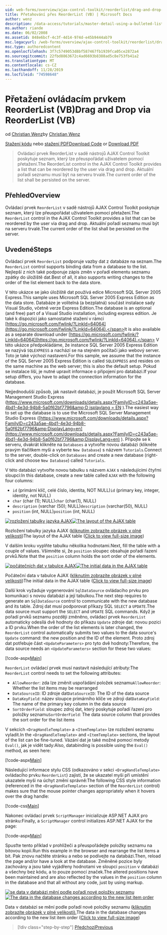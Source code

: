 ```yaml
---
uid: web-forms/overview/ajax-control-toolkit/reorderlist/drag-and-drop-via-reorderlist-vb
title: Přetahování přes ReorderList (VB) | Microsoft Docs
author: wenz
description: /data-access/tutorials/master-detail-using-a-bulleted-list-of-master-records-with-a-details-datalist-vb
ms.author: riande
ms.date: 06/02/2008
ms.assetid: 848e6bcf-4c3f-4d14-974d-e45b9444ab79
msc.legacyurl: /web-forms/overview/ajax-control-toolkit/reorderlist/drag-and-drop-via-reorderlist-vb
msc.type: authoredcontent
ms.openlocfilehash: 3f7c5749053d8bf587467fb1939fca05ce2872a4
ms.sourcegitcommit: 22fbd8863672c4ad6693b8388ad5c8e753fb41a2
ms.translationtype: MT
ms.contentlocale: cs-CZ
ms.lasthandoff: 11/28/2019
ms.locfileid: "74598648"
---
```

# <a name="drag-and-drop-via-reorderlist-vb"></a><span data-ttu-id="d1484-103">Přetažení ovládacím prvkem ReorderList (VB)</span><span class="sxs-lookup"><span data-stu-id="d1484-103">Drag and Drop via ReorderList (VB)</span></span>

<span data-ttu-id="d1484-104">od [Christian Wenz](https://github.com/wenz)</span><span class="sxs-lookup"><span data-stu-id="d1484-104">by [Christian Wenz](https://github.com/wenz)</span></span>

<span data-ttu-id="d1484-105">[Stažení kódu](https://download.microsoft.com/download/9/3/f/93f8daea-bebd-4821-833b-95205389c7d0/ReorderList5.vb.zip) nebo [stažení PDF](https://download.microsoft.com/download/2/d/c/2dc10e34-6983-41d4-9c08-f78f5387d32b/reorderlist5VB.pdf)</span><span class="sxs-lookup"><span data-stu-id="d1484-105">[Download Code](https://download.microsoft.com/download/9/3/f/93f8daea-bebd-4821-833b-95205389c7d0/ReorderList5.vb.zip) or [Download PDF](https://download.microsoft.com/download/2/d/c/2dc10e34-6983-41d4-9c08-f78f5387d32b/reorderlist5VB.pdf)</span></span>

> <span data-ttu-id="d1484-106">Ovládací prvek ReorderList v sadě nástrojů AJAX Control Toolkit poskytuje seznam, který lze přeuspořádat uživatelem pomocí přetažení.</span><span class="sxs-lookup"><span data-stu-id="d1484-106">The ReorderList control in the AJAX Control Toolkit provides a list that can be reordered by the user via drag and drop.</span></span> <span data-ttu-id="d1484-107">Aktuální pořadí seznamu musí být na serveru trvalé.</span><span class="sxs-lookup"><span data-stu-id="d1484-107">The current order of the list shall be persisted on the server.</span></span>

## <a name="overview"></a><span data-ttu-id="d1484-108">Přehled</span><span class="sxs-lookup"><span data-stu-id="d1484-108">Overview</span></span>

<span data-ttu-id="d1484-109">Ovládací prvek `ReorderList` v sadě nástrojů AJAX Control Toolkit poskytuje seznam, který lze přeuspořádat uživatelem pomocí přetažení.</span><span class="sxs-lookup"><span data-stu-id="d1484-109">The `ReorderList` control in the AJAX Control Toolkit provides a list that can be reordered by the user via drag and drop.</span></span> <span data-ttu-id="d1484-110">Aktuální pořadí seznamu musí být na serveru trvalé.</span><span class="sxs-lookup"><span data-stu-id="d1484-110">The current order of the list shall be persisted on the server.</span></span>

## <a name="steps"></a><span data-ttu-id="d1484-111">Uvedené</span><span class="sxs-lookup"><span data-stu-id="d1484-111">Steps</span></span>

<span data-ttu-id="d1484-112">Ovládací prvek `ReorderList` podporuje vazby dat z databáze na seznam.</span><span class="sxs-lookup"><span data-stu-id="d1484-112">The `ReorderList` control supports binding data from a database to the list.</span></span> <span data-ttu-id="d1484-113">Nejlepší z nich také podporuje zápis změn v pořadí elementu seznamu zpátky do úložiště dat.</span><span class="sxs-lookup"><span data-stu-id="d1484-113">Best of all, it also supports writing changes to the order of the list element back to the data store.</span></span>

<span data-ttu-id="d1484-114">V této ukázce se jako úložiště dat používá edice Microsoft SQL Server 2005 Express.</span><span class="sxs-lookup"><span data-stu-id="d1484-114">This sample uses Microsoft SQL Server 2005 Express Edition as the data store.</span></span> <span data-ttu-id="d1484-115">Databáze je volitelná (a bezplatná) součást instalace sady Visual Studio, včetně verze Express Edition.</span><span class="sxs-lookup"><span data-stu-id="d1484-115">The database is an optional (and free) part of a Visual Studio installation, including express edition.</span></span> <span data-ttu-id="d1484-116">Je také k dispozici jako samostatné stažení v rámci [https://go.microsoft.com/fwlink/?LinkId=64064](https://go.microsoft.com/fwlink/?LinkId=64064).</span><span class="sxs-lookup"><span data-stu-id="d1484-116">It is also available as a separate download under [https://go.microsoft.com/fwlink/?LinkId=64064](https://go.microsoft.com/fwlink/?LinkId=64064).</span></span> <span data-ttu-id="d1484-117">V této ukázce předpokládáme, že instance SQL Server 2005 Express Edition se nazývá `SQLEXPRESS` a nachází se na stejném počítači jako webový server. Toto je také výchozí nastavení.</span><span class="sxs-lookup"><span data-stu-id="d1484-117">For this sample, we assume that the instance of the SQL Server 2005 Express Edition is called `SQLEXPRESS` and resides on the same machine as the web server; this is also the default setup.</span></span> <span data-ttu-id="d1484-118">Pokud se instalace liší, je nutné upravit informace o připojení pro databázi.</span><span class="sxs-lookup"><span data-stu-id="d1484-118">If your setup differs, you have to adapt the connection information for the database.</span></span>

<span data-ttu-id="d1484-119">Nejjednodušší způsob, jak nastavit databázi, je použít Microsoft SQL Server Management Studio Express ([https://www.microsoft.com/downloads/details.aspx?FamilyID=c243a5ae-4bd1-4e3d-94b8-5a0f62bf7796&amp;D isplaylang = EN](https://www.microsoft.com/downloads/details.aspx?FamilyID=c243a5ae-4bd1-4e3d-94b8-5a0f62bf7796&amp;DisplayLang=en) ).</span><span class="sxs-lookup"><span data-stu-id="d1484-119">The easiest way to set up the database is to use the Microsoft SQL Server Management Studio Express ([https://www.microsoft.com/downloads/details.aspx?FamilyID=c243a5ae-4bd1-4e3d-94b8-5a0f62bf7796&amp;DisplayLang=en](https://www.microsoft.com/downloads/details.aspx?FamilyID=c243a5ae-4bd1-4e3d-94b8-5a0f62bf7796&amp;DisplayLang=en) ).</span></span> <span data-ttu-id="d1484-120">Připojte se k serveru, dvakrát klikněte na `Databases` a vytvořte novou databázi (klikněte pravým tlačítkem myši a vyberte `New Database`) s názvem `Tutorials`.</span><span class="sxs-lookup"><span data-stu-id="d1484-120">Connect to the server, double-click on `Databases` and create a new database (right-click and choose `New Database`) called `Tutorials`.</span></span>

<span data-ttu-id="d1484-121">V této databázi vytvořte novou tabulku s názvem `AJAX` s následujícími čtyřmi sloupci:</span><span class="sxs-lookup"><span data-stu-id="d1484-121">In this database, create a new table called `AJAX` with the following four columns:</span></span>

- <span data-ttu-id="d1484-122">`id` (primární klíč, celé číslo, identita, NOT NULL)</span><span class="sxs-lookup"><span data-stu-id="d1484-122">`id` (primary key, integer, identity, not NULL)</span></span>
- <span data-ttu-id="d1484-123">`char` (char (1); NULL)</span><span class="sxs-lookup"><span data-stu-id="d1484-123">`char` (char(1), NULL)</span></span>
- <span data-ttu-id="d1484-124">`description` (varchar (50); NULL)</span><span class="sxs-lookup"><span data-stu-id="d1484-124">`description` (varchar(50), NULL)</span></span>
- <span data-ttu-id="d1484-125">`position` (int, NULL)</span><span class="sxs-lookup"><span data-stu-id="d1484-125">`position` (int, NULL)</span></span>

<span data-ttu-id="d1484-126">[![rozložení tabulky jazyka AJAX](drag-and-drop-via-reorderlist-vb/_static/image2.png)](drag-and-drop-via-reorderlist-vb/_static/image1.png)</span><span class="sxs-lookup"><span data-stu-id="d1484-126">[![The layout of the AJAX table](drag-and-drop-via-reorderlist-vb/_static/image2.png)](drag-and-drop-via-reorderlist-vb/_static/image1.png)</span></span>

<span data-ttu-id="d1484-127">Rozložení tabulky jazyka AJAX ([kliknutím zobrazíte obrázek v plné velikosti](drag-and-drop-via-reorderlist-vb/_static/image3.png))</span><span class="sxs-lookup"><span data-stu-id="d1484-127">The layout of the AJAX table ([Click to view full-size image](drag-and-drop-via-reorderlist-vb/_static/image3.png))</span></span>

<span data-ttu-id="d1484-128">V dalším kroku vyplňte tabulku několika hodnotami.</span><span class="sxs-lookup"><span data-stu-id="d1484-128">Next, fill the table with a couple of values.</span></span> <span data-ttu-id="d1484-129">Všimněte si, že `position` sloupec obsahuje pořadí řazení prvků.</span><span class="sxs-lookup"><span data-stu-id="d1484-129">Note that the `position` column holds the sort order of the elements.</span></span>

<span data-ttu-id="d1484-130">[![počátečních dat v tabulce AJAX](drag-and-drop-via-reorderlist-vb/_static/image5.png)](drag-and-drop-via-reorderlist-vb/_static/image4.png)</span><span class="sxs-lookup"><span data-stu-id="d1484-130">[![The initial data in the AJAX table](drag-and-drop-via-reorderlist-vb/_static/image5.png)](drag-and-drop-via-reorderlist-vb/_static/image4.png)</span></span>

<span data-ttu-id="d1484-131">Počáteční data v tabulce AJAX ([kliknutím zobrazíte obrázek v plné velikosti](drag-and-drop-via-reorderlist-vb/_static/image6.png))</span><span class="sxs-lookup"><span data-stu-id="d1484-131">The initial data in the AJAX table ([Click to view full-size image](drag-and-drop-via-reorderlist-vb/_static/image6.png))</span></span>

<span data-ttu-id="d1484-132">Další krok vyžaduje vygenerování `SqlDataSource` ovládacího prvku pro komunikaci s novou databází a její tabulkou.</span><span class="sxs-lookup"><span data-stu-id="d1484-132">The next step requires to generate an `SqlDataSource` control to communicate with the new database and its table.</span></span> <span data-ttu-id="d1484-133">Zdroj dat musí podporovat příkazy SQL `SELECT` a `UPDATE`.</span><span class="sxs-lookup"><span data-stu-id="d1484-133">The data source must support the `SELECT` and `UPDATE` SQL commands.</span></span> <span data-ttu-id="d1484-134">Když je pořadí prvků seznamu později změněno, ovládací prvek `ReorderList` automaticky odesílá dvě hodnoty do příkazu `Update` zdroje dat: novou pozici a ID prvku.</span><span class="sxs-lookup"><span data-stu-id="d1484-134">When the order of the list elements is later changed, the `ReorderList` control automatically submits two values to the data source's `Update` command: the new position and the ID of the element.</span></span> <span data-ttu-id="d1484-135">Proto zdroj dat potřebuje část `<UpdateParameters>` pro tyto dvě hodnoty:</span><span class="sxs-lookup"><span data-stu-id="d1484-135">Therefore, the data source needs an `<UpdateParameters>` section for these two values:</span></span>

[!code-aspx[Main](drag-and-drop-via-reorderlist-vb/samples/sample1.aspx)]

<span data-ttu-id="d1484-136">`ReorderList` ovládací prvek musí nastavit následující atributy:</span><span class="sxs-lookup"><span data-stu-id="d1484-136">The `ReorderList` control needs to set the following attributes:</span></span>

- <span data-ttu-id="d1484-137">`AllowReorder`: zda lze změnit uspořádání položek seznamu</span><span class="sxs-lookup"><span data-stu-id="d1484-137">`AllowReorder`: Whether the list items may be rearranged</span></span>
- <span data-ttu-id="d1484-138">`DataSourceID`: ID zdroje dat</span><span class="sxs-lookup"><span data-stu-id="d1484-138">`DataSourceID`: The ID of the data source</span></span>
- <span data-ttu-id="d1484-139">`DataKeyField`: název sloupce primárního klíče ve zdroji dat</span><span class="sxs-lookup"><span data-stu-id="d1484-139">`DataKeyField`: The name of the primary key column in the data source</span></span>
- <span data-ttu-id="d1484-140">`SortOrderField`: sloupec zdroj dat, který poskytuje pořadí řazení pro položky seznamu</span><span class="sxs-lookup"><span data-stu-id="d1484-140">`SortOrderField`: The data source column that provides the sort order for the list items</span></span>

<span data-ttu-id="d1484-141">V sekcích `<DragHandleTemplate>` a `<ItemTemplate>` lze rozložení seznamu vyladit.</span><span class="sxs-lookup"><span data-stu-id="d1484-141">In the `<DragHandleTemplate>` and `<ItemTemplate>` sections, the layout of the list can be fine-tuned.</span></span> <span data-ttu-id="d1484-142">Vázání dat je také možné pomocí metody `Eval()`, jak je vidět tady:</span><span class="sxs-lookup"><span data-stu-id="d1484-142">Also, databinding is possible using the `Eval()` method, as seen here:</span></span>

[!code-aspx[Main](drag-and-drop-via-reorderlist-vb/samples/sample2.aspx)]

<span data-ttu-id="d1484-143">Následující informace stylu CSS (odkazováno v sekci `<DragHandleTemplate>` ovládacího prvku `ReorderList`) zajistí, že se ukazatel myši při umístění ukazatele myši na úchyt změní správně:</span><span class="sxs-lookup"><span data-stu-id="d1484-143">The following CSS style information (referenced in the `<DragHandleTemplate>` section of the `ReorderList` control) makes sure that the mouse pointer changes appropriately when it hovers over the drag handle:</span></span>

[!code-css[Main](drag-and-drop-via-reorderlist-vb/samples/sample3.css)]

<span data-ttu-id="d1484-144">Nakonec ovládací prvek `ScriptManager` inicializuje ASP.NET AJAX pro stránku:</span><span class="sxs-lookup"><span data-stu-id="d1484-144">Finally, a `ScriptManager` control initializes ASP.NET AJAX for the page:</span></span>

[!code-aspx[Main](drag-and-drop-via-reorderlist-vb/samples/sample4.aspx)]

<span data-ttu-id="d1484-145">Spusťte tento příklad v prohlížeči a přeuspořádejte položky seznamu na bitovou kopii.</span><span class="sxs-lookup"><span data-stu-id="d1484-145">Run this example in the browser and rearrange the list items a bit.</span></span> <span data-ttu-id="d1484-146">Pak znovu načtěte stránku a nebo se podívejte na databázi.</span><span class="sxs-lookup"><span data-stu-id="d1484-146">Then, reload the page and/or have a look at the database.</span></span> <span data-ttu-id="d1484-147">Změněné pozice byly zachovány a jsou také vyjádřeny hodnotami ve sloupci `position` v databázi a všechny bez kódu, a to pouze pomocí značek.</span><span class="sxs-lookup"><span data-stu-id="d1484-147">The altered positions have been maintained and are also reflected by the values in the `position` column in the database and that all without any code, just by using markup.</span></span>

<span data-ttu-id="d1484-148">[![se data v databázi mění podle pořadí nové položky seznamu](drag-and-drop-via-reorderlist-vb/_static/image8.png)](drag-and-drop-via-reorderlist-vb/_static/image7.png)</span><span class="sxs-lookup"><span data-stu-id="d1484-148">[![The data in the database changes according to the new list item order](drag-and-drop-via-reorderlist-vb/_static/image8.png)](drag-and-drop-via-reorderlist-vb/_static/image7.png)</span></span>

<span data-ttu-id="d1484-149">Data v databázi se mění podle pořadí nové položky seznamu ([kliknutím zobrazíte obrázek v plné velikosti).](drag-and-drop-via-reorderlist-vb/_static/image9.png)</span><span class="sxs-lookup"><span data-stu-id="d1484-149">The data in the database changes according to the new list item order ([Click to view full-size image](drag-and-drop-via-reorderlist-vb/_static/image9.png))</span></span>

> [!div class="step-by-step"]
> [<span data-ttu-id="d1484-150">Předchozí</span><span class="sxs-lookup"><span data-stu-id="d1484-150">Previous</span></span>](using-postbacks-with-reorderlist-vb.md)
